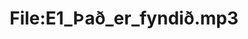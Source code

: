 ---
title: File:E1_Það_er_fyndið.mp3
recording of: Það er fyndið.
reading speed: slow
speaker: E
license: CC0
---